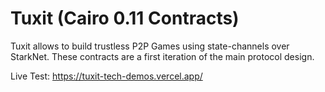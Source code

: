# Tuxit (Cairo 0.11 Contracts)

Tuxit allows to build trustless P2P Games using state-channels over StarkNet.
These contracts are a first iteration of the main protocol design.

Live Test: https://tuxit-tech-demos.vercel.app/

